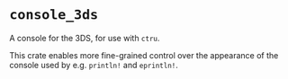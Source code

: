 # `console_3ds`

A console for the 3DS, for use with `ctru`.

This crate enables more fine-grained control over the appearance of the console
used by e.g. `println!` and `eprintln!`.
